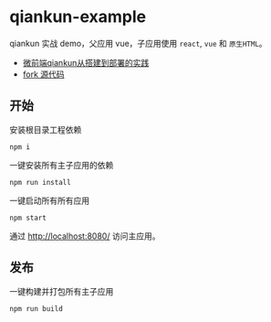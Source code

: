 # qiankun-example

qiankun 实战 demo，父应用 vue，子应用使用 `react`, `vue` 和 `原生HTML`。

- [微前端qiankun从搭建到部署的实践](https://juejin.im/post/6875462470593904653)
- [fork 源代码](https://github.com/fengxianqi/qiankun-example)
## 开始
安装根目录工程依赖
```
npm i
```
一键安装所有主子应用的依赖
```
npm run install
```

一键启动所有所有应用
```
npm start
```

通过 [http://localhost:8080/](http://localhost:8080/) 访问主应用。

## 发布
一键构建并打包所有主子应用
```
npm run build
```

